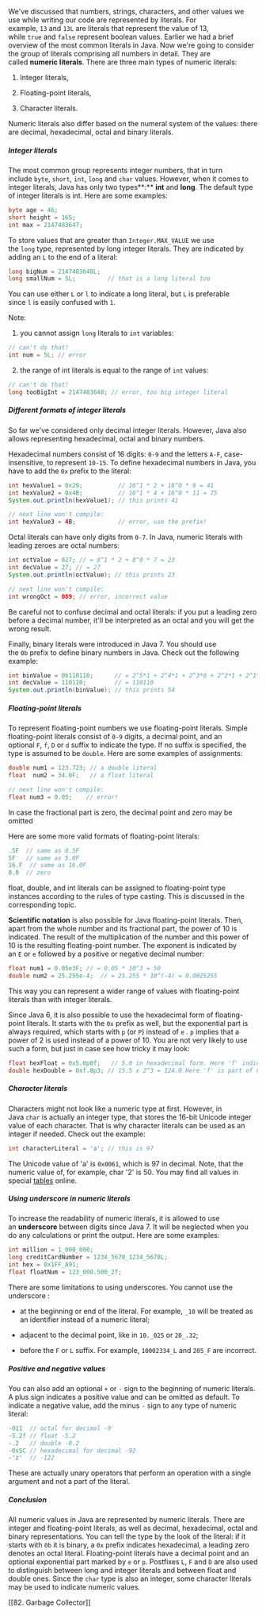 We've discussed that numbers, strings, characters, and other values we use while writing our code are represented by literals. For example, `13` and `13L` are literals that represent the value of 13, while `true` and `false` represent boolean values. Earlier we had a brief overview of the most common literals in Java. Now we're going to consider the group of literals comprising all numbers in detail. They are called **numeric literals**. There are three main types of numeric literals:

1. Integer literals,
    
2. Floating-point literals,
    
3. Character literals.
    

Numeric literals also differ based on the numeral system of the values: there are decimal, hexadecimal, octal and binary literals.

##### Integer literals

The most common group represents integer numbers, that in turn include `byte`, `short`, `int`, `long` and `char` values. However, when it comes to integer literals, Java has only two types**:** **int** and **long**. The default type of integer literals is int. Here are some examples:

```java
byte age = 46;
short height = 165;
int max = 2147483647;  
```

To store values that are greater than `Integer.MAX_VALUE` we use the `long` type, represented by long integer literals. They are indicated by adding an `L` to the end of a literal:

```java
long bigNum = 2147483648L;
long smallNum = 5L;         // that is a long literal too
```

You can use either `L` or `l` to indicate a long literal, but `L` is preferable since `l` is easily confused with `1`.

Note:

1) you cannot assign `long` literals to `int` variables:

```java
// can't do that!
int num = 5L; // error
```

2) the range of int literals is equal to the range of `int` values:

```java
// can't do that!
long tooBigInt = 2147483648; // error, too big integer literal
```

##### Different formats of integer literals

So far we've considered only decimal integer literals. However, Java also allows representing hexadecimal, octal and binary numbers.

Hexadecimal numbers consist of 16 digits: `0-9` and the letters `A-F`, case-insensitive, to represent `10-15`. To define hexadecimal numbers in Java, you have to add the `0x` prefix to the literal:

```java
int hexValue1 = 0x29;          // 16^1 * 2 + 16^0 * 9 = 41
int hexValue2 = 0x4B;          // 16^1 * 4 + 16^0 * 11 = 75
System.out.println(hexValue1); // this prints 41

// next line won't compile:
int hexValue3 = 4B;            // error, use the prefix!
```

Octal literals can have only digits from `0-7`. In Java, numeric literals with leading zeroes are octal numbers:

```java
int octValue = 027; // = 8^1 * 2 + 8^0 * 7 = 23
int decValue = 27; // = 27
System.out.println(octValue); // this prints 23

// next line won't compile:
int wrongOct = 089; // error, incorrect value
```

Be careful not to confuse decimal and octal literals: if you put a leading zero before a decimal number, it'll be interpreted as an octal and you will get the wrong result.

Finally, binary literals were introduced in Java 7. You should use the `0b` prefix to define binary numbers in Java. Check out the following example:

```java
int binValue = 0b110110;      // = 2^5*1 + 2^4*1 + 2^3*0 + 2^2*1 + 2^1*1 + 2^0*0 = 54
int decValue = 110110;        // = 110110
System.out.println(binValue); // this prints 54
```

##### Floating-point literals

To represent floating-point numbers we use floating-point literals. Simple floating-point literals consist of `0-9` digits, a decimal point, and an optional `F`, `f`, `D` or `d` suffix to indicate the type. If no suffix is specified, the type is assumed to be `double`. Here are some examples of assignments:

```java
double num1 = 123.723; // a double literal 
float  num2 = 34.0F;   // a float literal

// next line won't compile:
float num3 = 0.05;    // error!
```

In case the fractional part is zero, the decimal point and zero may be omitted

Here are some more valid formats of floating-point literals:

```java
.5F  // same as 0.5F
5F   // same as 5.0F
16.F  // same as 16.0F
0.0  // zero
```

float, double, and int literals can be assigned to floating-point type instances according to the rules of type casting. This is discussed in the corresponding topic.

**Scientific notation** is also possible for Java floating-point literals. Then, apart from the whole number and its fractional part, the power of 10 is indicated. The result of the multiplication of the number and this power of 10 is the resulting floating-point number. The exponent is indicated by an `E` or `e` followed by a positive or negative decimal number:

```java
float num1 = 0.05e3F; // = 0.05 * 10^3 = 50
double num2 = 25.255e-4;  // = 25.255 * 10^(-4) = 0.0025255
```

This way you can represent a wider range of values with floating-point literals than with integer literals.

Since Java 6, it is also possible to use the hexadecimal form of floating-point literals. It starts with the `0x` prefix as well, but the exponential part is always required, which starts with `p` (or `P`) instead of `e` . `p` implies that a power of 2 is used instead of a power of 10. You are not very likely to use such a form, but just in case see how tricky it may look:

```java
float hexFloat = 0x5.0p0f;   // 5.0 in hexadecimal form. Here 'f' indicates float
double hexDouble = 0xf.8p3; // 15.5 x 2^3 = 124.0 Here 'f' is part of number f.8
```

##### Character literals

Characters might not look like a numeric type at first. However, in Java `char` is actually an integer type, that stores the 16-bit Unicode integer value of each character. That is why character literals can be used as an integer if needed. Check out the example:

```java
int characterLiteral = 'a'; // this is 97
```

The Unicode value of 'a' is `0x0061`, which is 97 in decimal. Note, that the numeric value of, for example, char '2' is 50. You may find all values in special [tables](https://www.cs.cmu.edu/~pattis/15-1XX/common/handouts/ascii.html) online.

##### Using underscore in numeric literals

To increase the readability of numeric literals, it is allowed to use an **underscore** between digits since Java 7. It will be neglected when you do any calculations or print the output. Here are some examples:

```java
int million = 1_000_000;  
long creditCardNumber = 1234_5678_1234_5678L;
int hex = 0x1FF_A91;  
float floatNum = 123_000.500_2f;  
```

There are some limitations to using underscores. You cannot use the underscore :

- at the beginning or end of the literal. For example, `_10` will be treated as an identifier instead of a numeric literal;
    
- adjacent to the decimal point, like in `10._025` or `20_.32`;
    
- before the `F` or `L` suffix. For example, `10002334_L` and `205_F` are incorrect.
    

##### Positive and negative values

You can also add an optional `+` or `-` sign to the beginning of numeric literals. A plus sign indicates a positive value and can be omitted as default. To indicate a negative value, add the minus `-` sign to any type of numeric literal:

```java
-011  // octal for decimal -9
-5.2f // float -5.2
-.2   // double -0.2
-0x5C // hexadecimal for decimal -92
-'z'  // -122
```

These are actually unary operators that perform an operation with a single argument and not a part of the literal.

##### Conclusion

All numeric values in Java are represented by numeric literals. There are integer and floating-point literals, as well as decimal, hexadecimal, octal and binary representations. You can tell the type by the look of the literal: if it starts with `0b` it is binary, a `0x` prefix indicates hexadecimal, a leading zero denotes an octal literal. Floating-point literals have a decimal point and an optional exponential part marked by `e` or `p`. Postfixes `L`, `F` and `D` are also used to distinguish between long and integer literals and between float and double ones. Since the `char` type is also an integer, some character literals may be used to indicate numeric values.

[[82. Garbage Collector]]
